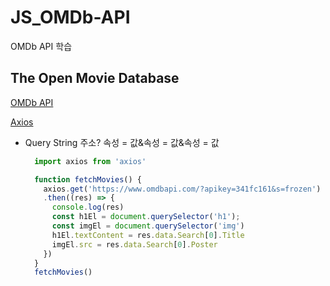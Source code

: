 # JS_OMDb-API
OMDb API 학습

## The Open Movie Database

[OMDb API](http://www.omdbapi.com/)

[Axios](https://axios-http.com/kr/docs/intro)

- Query String
  주소? 속성 = 값&속성 = 값&속성 = 값
  
  ```javascript
    import axios from 'axios'

    function fetchMovies() {
      axios.get('https://www.omdbapi.com/?apikey=341fc161&s=frozen')
      .then((res) => {
        console.log(res)
        const h1El = document.querySelector('h1');
        const imgEl = document.querySelector('img')
        h1El.textContent = res.data.Search[0].Title
        imgEl.src = res.data.Search[0].Poster
      })
    }
    fetchMovies()
  ```

